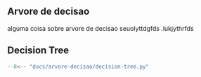 ## Arvore de decisao
alguma coisa sobre arvore de decisao
seuolyttdgfds .lukjythrfds
## Decision Tree
```python
--8<-- "docs/arvore-decisao/decision-tree.py"
```